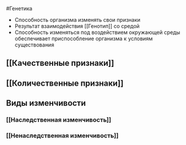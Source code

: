 #Генетика 
- Способность организма изменять свои признаки
- Результат взаимодействия [[Генотип]] со средой 
- Способность изменяться под воздействием окружающей среды обеспечивает приспособление организма к условиям существования 
## [[Качественные признаки]] 
## [[Количественные признаки]]
## Виды изменчивости 
### [[Наследственная изменчивость]]
### [[Ненаследственная изменчивость]]